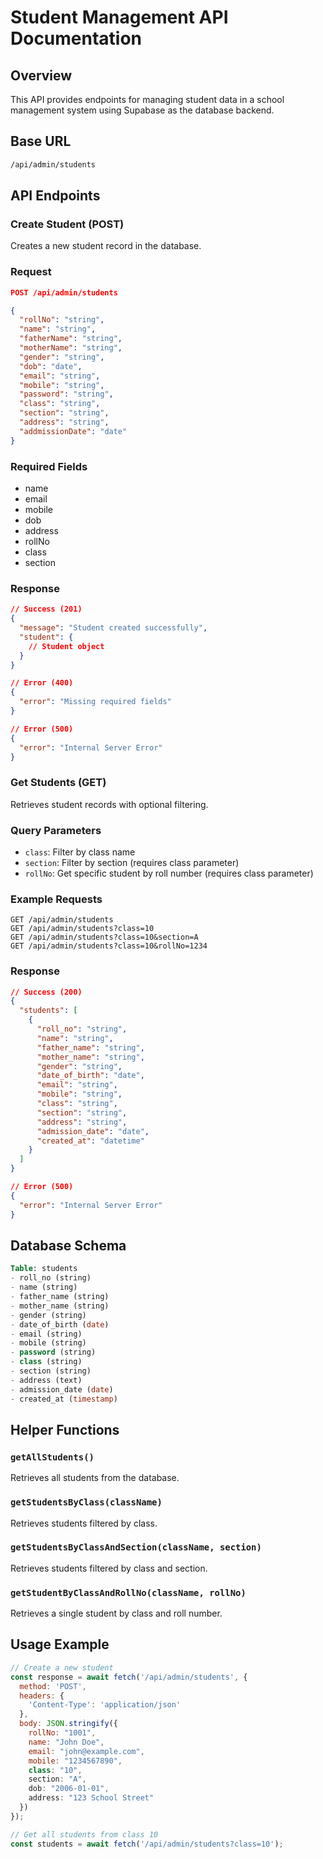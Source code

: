 # Student Management API Documentation

## Overview

This API provides endpoints for managing student data in a school management system using Supabase as the database backend.

## Base URL

```bash
/api/admin/students
```

## API Endpoints

### Create Student (POST)

Creates a new student record in the database.

### Request

```json
POST /api/admin/students

{
  "rollNo": "string",
  "name": "string",
  "fatherName": "string",
  "motherName": "string",
  "gender": "string",
  "dob": "date",
  "email": "string",
  "mobile": "string",
  "password": "string",
  "class": "string",
  "section": "string",
  "address": "string",
  "addmissionDate": "date"
}

```

### Required Fields

- name
- email
- mobile
- dob
- address
- rollNo
- class
- section

### Response

```json
// Success (201)
{
  "message": "Student created successfully",
  "student": {
    // Student object
  }
}

// Error (400)
{
  "error": "Missing required fields"
}

// Error (500)
{
  "error": "Internal Server Error"
}

```

### Get Students (GET)

Retrieves student records with optional filtering.

### Query Parameters

- `class`: Filter by class name
- `section`: Filter by section (requires class parameter)
- `rollNo`: Get specific student by roll number (requires class parameter)

### Example Requests

```
GET /api/admin/students
GET /api/admin/students?class=10
GET /api/admin/students?class=10&section=A
GET /api/admin/students?class=10&rollNo=1234

```

### Response

```json
// Success (200)
{
  "students": [
    {
      "roll_no": "string",
      "name": "string",
      "father_name": "string",
      "mother_name": "string",
      "gender": "string",
      "date_of_birth": "date",
      "email": "string",
      "mobile": "string",
      "class": "string",
      "section": "string",
      "address": "string",
      "admission_date": "date",
      "created_at": "datetime"
    }
  ]
}

// Error (500)
{
  "error": "Internal Server Error"
}

```

## Database Schema

```sql
Table: students
- roll_no (string)
- name (string)
- father_name (string)
- mother_name (string)
- gender (string)
- date_of_birth (date)
- email (string)
- mobile (string)
- password (string)
- class (string)
- section (string)
- address (text)
- admission_date (date)
- created_at (timestamp)

```

## Helper Functions

### `getAllStudents()`

Retrieves all students from the database.

### `getStudentsByClass(className)`

Retrieves students filtered by class.

### `getStudentsByClassAndSection(className, section)`

Retrieves students filtered by class and section.

### `getStudentByClassAndRollNo(className, rollNo)`

Retrieves a single student by class and roll number.

## Usage Example

```jsx
// Create a new student
const response = await fetch('/api/admin/students', {
  method: 'POST',
  headers: {
    'Content-Type': 'application/json'
  },
  body: JSON.stringify({
    rollNo: "1001",
    name: "John Doe",
    email: "john@example.com",
    mobile: "1234567890",
    class: "10",
    section: "A",
    dob: "2006-01-01",
    address: "123 School Street"
  })
});

// Get all students from class 10
const students = await fetch('/api/admin/students?class=10');

```